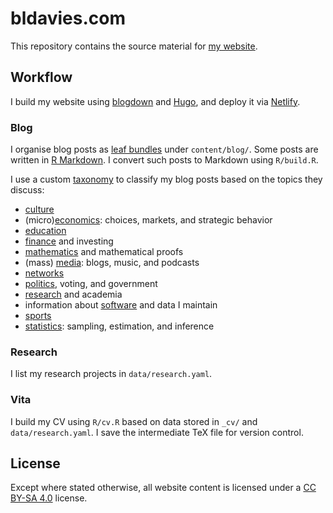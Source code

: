 # bldavies.com

This repository contains the source material for [my website](https://bldavies.com/).

## Workflow

I build my website using [blogdown](https://github.com/rstudio/blogdown) and [Hugo](https://gohugo.io), and deploy it via [Netlify](https://www.netlify.com).

### Blog

I organise blog posts as [leaf bundles](https://gohugo.io/content-management/page-bundles/) under `content/blog/`.
Some posts are written in [R Markdown](https://rmarkdown.rstudio.com).
I convert such posts to Markdown using `R/build.R`.

I use a custom [taxonomy](https://gohugo.io/content-management/taxonomies/) to classify my blog posts based on the topics they discuss:

* [culture](https://bldavies.com/topics/culture/)
* (micro)[economics](https://bldavies.com/topics/economics/): choices, markets, and strategic behavior
* [education](https://bldavies.com/topics/education/)
* [finance](https://bldavies.com/topics/finance/) and investing
* [mathematics](https://bldavies.com/topics/mathematics/) and mathematical proofs
* (mass) [media](https://bldavies.com/topics/media/): blogs, music, and podcasts
* [networks](https://bldavies.com/topics/networks/)
* [politics](https://bldavies.com/topics/politics/), voting, and government
* [research](https://bldavies.com/topics/research/) and academia
* information about [software](https://bldavies.com/topics/software/) and data I maintain
* [sports](https://bldavies.com/topics/sports/)
* [statistics](https://bldavies.com/topics/statistics/): sampling, estimation, and inference

### Research

I list my research projects in `data/research.yaml`.

### Vita

I build my CV using `R/cv.R` based on data stored in `_cv/` and `data/research.yaml`.
I save the intermediate TeX file for version control.

## License

Except where stated otherwise, all website content is licensed under a [CC BY-SA 4.0](https://creativecommons.org/licenses/by-sa/4.0/) license.
